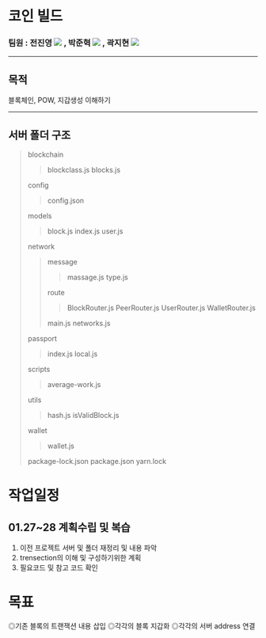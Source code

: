 # 코인 빌드

### 팀원 : 전진영 <a href="https://github.com/jeonjinoung"><img src="https://img.shields.io/badge/GitHub-181717?style=flat-square&logo=GitHub&logoColor=white"/></a> , 박준혁 <a href="https://github.com/berrypjh"><img src="https://img.shields.io/badge/GitHub-181717?style=flat-square&logo=GitHub&logoColor=white"/></a> , 곽지현 <a href="https://github.com/TsukinoHikari"><img src="https://img.shields.io/badge/GitHub-181717?style=flat-square&logo=GitHub&logoColor=white"/></a> 
---------------------------------------

## 목적
블록체인, POW, 지갑생성 이해하기

---------------------------------------

## 서버 폴더 구조
> blockchain
>> blockclass.js
>> blocks.js
>
> config
>> config.json
>
> models
>> block.js
>> index.js
>> user.js
>
> network
>> message
>>> massage.js
>>> type.js
>>
>> route
>>> BlockRouter.js
>>> PeerRouter.js
>>> UserRouter.js
>>> WalletRouter.js
>>
>> main.js
>> networks.js
>
> passport
>> index.js
>> local.js
>
> scripts
>> average-work.js
>
> utils
>> hash.js
>> isValidBlock.js
>
> wallet
>> wallet.js
>
> package-lock.json
> package.json
> yarn.lock

# 작업일정
## 01.27~28 계획수립 및 복습 ##
1. 이전 프로젝트 서버 및 폴더 재정리 및 내용 파악
2. trensection의 이해 및 구성하기위한 계획
3. 필요코드 및 참고 코드 확인

# 목표 #
◎기존 블록의 트랜잭션 내용 삽입
◎각각의 블록 지갑화
◎각각의 서버 address 연결


